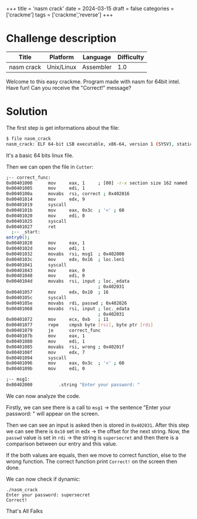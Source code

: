 +++
title = 'nasm crack'
date = 2024-03-15
draft = false
categories = ['crackme']
tags = ['crackme','reverse']
+++

# Challenge description

Title            | Platform   | Language  | Difficulty
-----------------|------------|-----------|------------
nasm crack       | Unix/Linux | Assembler | 1.0

Welcome to this easy crackme. Program made with nasm for 64bit intel. Have fun! Can you receive the "Correct!" message?

# Solution

The first step is get informations about the file:

```bash
$ file nasm_crack
nasm_crack: ELF 64-bit LSB executable, x86-64, version 1 (SYSV), statically linked, not stripped
```

It's a basic 64 bits linux file.

Then we can open the file in `Cutter`:

```bash
;-- correct_func:
0x00401000      mov     eax, 1     ; [00] -r-x section size 162 named .text
0x00401005      mov     edi, 1
0x0040100a      movabs  rsi, correct ; 0x402016
0x00401014      mov     edx, 9
0x00401019      syscall
0x0040101b      mov     eax, 0x3c  ; '<' ; 60
0x00401020      mov     edi, 0
0x00401025      syscall
0x00401027      ret
  ;-- _start:
entry0();
0x00401028      mov     eax, 1
0x0040102d      mov     edi, 1
0x00401032      movabs  rsi, msg1  ; 0x402000
0x0040103c      mov     edx, 0x16  ; loc.len1
0x00401041      syscall
0x00401043      mov     eax, 0
0x00401048      mov     edi, 0
0x0040104d      movabs  rsi, input ; loc._edata
                                   ; 0x402031
0x00401057      mov     edx, 0x10  ; 16
0x0040105c      syscall
0x0040105e      movabs  rdi, passwd ; 0x402026
0x00401068      movabs  rsi, input ; loc._edata
                                   ; 0x402031
0x00401072      mov     ecx, 0xb   ; 11
0x00401077      repe    cmpsb byte [rsi], byte ptr [rdi]
0x00401079      je      correct_func
0x0040107b      mov     eax, 1
0x00401080      mov     edi, 1
0x00401085      movabs  rsi, wrong ; 0x40201f
0x0040108f      mov     edx, 7
0x00401094      syscall
0x00401096      mov     eax, 0x3c  ; '<' ; 60
0x0040109b      mov     edi, 0

;-- msg1:
0x00402000          .string "Enter your password: "

```

We can now analyze the code.

Firstly, we can see there is a call to `msg1` -> the sentence "Enter your password: " will appear on the screen.

Then we can see an input is asked then is stored in `0x402031`.
After this step we can see there is `0x10` set in edx -> the offset for the next string.
Now, the `passwd` value is set in `rdi` -> the string is `supersecret` and then there is a comparison between our entry and this value.

If the both values are equals, then we move to correct function, else to the wrong function.
The correct function print `Correct!` on the screen then done.

We can now check if dynamic:

```
./nasm_crack
Enter your password: supersecret
Correct!
```

That's All Falks
